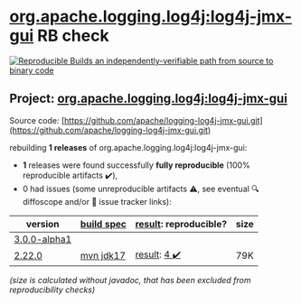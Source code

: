 [org.apache.logging.log4j:log4j-jmx-gui](https://central.sonatype.com/artifact/org.apache.logging.log4j/log4j-jmx-gui/versions) RB check
=======

[![Reproducible Builds](https://reproducible-builds.org/images/logos/rb.svg) an independently-verifiable path from source to binary code](https://reproducible-builds.org/)

## Project: [org.apache.logging.log4j:log4j-jmx-gui](https://central.sonatype.com/artifact/org.apache.logging.log4j/log4j-jmx-gui/versions)

Source code: [https://github.com/apache/logging-log4j-jmx-gui.git](https://github.com/apache/logging-log4j-jmx-gui.git)

rebuilding **1 releases** of org.apache.logging.log4j:log4j-jmx-gui:
- **1** releases were found successfully **fully reproducible** (100% reproducible artifacts :heavy_check_mark:),
- 0 had issues (some unreproducible artifacts :warning:, see eventual :mag: diffoscope and/or :memo: issue tracker links):

| version | [build spec](/BUILDSPEC.md) | [result](https://reproducible-builds.org/docs/jvm/): reproducible? | size |
| -- | --------- | ------ | -- |
| [3.0.0-alpha1](https://central.sonatype.com/artifact/org.apache.logging.log4j/log4j-jmx-gui/3.0.0-alpha1/pom) | | | |
| [2.22.0](https://central.sonatype.com/artifact/org.apache.logging.log4j/log4j-jmx-gui/2.22.0/pom) | [mvn jdk17](log4j-jmx-gui-2.22.0.buildspec) | [result](log4j-jmx-gui-2.22.0.buildinfo): [4 :heavy_check_mark: ](log4j-jmx-gui-2.22.0.buildcompare) | 79K |

<i>(size is calculated without javadoc, that has been excluded from reproducibility checks)</i>

